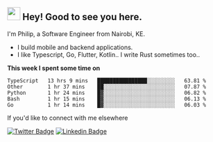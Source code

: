 <h2><img src="https://slackmojis.com/emojis/3643-cool-doge/download" width="30"/> Hey! Good to see you here.</h2>

<p>I'm Philip, a Software Engineer from Nairobi, KE. 

- I build mobile and backend applications.
- I like Typescript, Go, Flutter, Kotlin.. I write Rust sometimes too..</p>

**This week I spent some time on**
<!--START_SECTION:waka-->

```text
TypeScript   13 hrs 9 mins   ████████████████░░░░░░░░░   63.81 %
Other        1 hr 37 mins    ██░░░░░░░░░░░░░░░░░░░░░░░   07.87 %
Python       1 hr 24 mins    █▓░░░░░░░░░░░░░░░░░░░░░░░   06.82 %
Bash         1 hr 15 mins    █▓░░░░░░░░░░░░░░░░░░░░░░░   06.13 %
Go           1 hr 14 mins    █▓░░░░░░░░░░░░░░░░░░░░░░░   06.03 %
```

<!--END_SECTION:waka-->

If you'd like to connect with me elsewhere

[![Twitter Badge](https://img.shields.io/badge/-Twitter-1ca0f1?style=flat-square&labelColor=1ca0f1&logo=twitter&logoColor=white&link=https://twitter.com/_diogorodrigues)](https://twitter.com/kimathiphil)  [![Linkedin Badge](https://img.shields.io/badge/-LinkedIn-blue?style=flat-square&logo=Linkedin&logoColor=white&link=https://www.linkedin.com/in/philip-kimathi-2604a9114/)](https://www.linkedin.com/in/philip-kimathi-2604a9114/)
